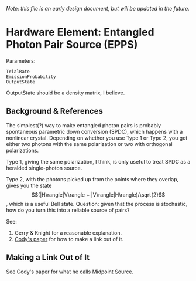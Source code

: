 
*Note: this file is an early design document, but will be updated in the future.*


# Hardware Element: Entangled Photon Pair Source (EPPS) #

Parameters:

    TrialRate
    EmissionProbability
    OutputState

OutputState should be a density matrix, I believe.

## Background & References ##

The simplest(?) way to make entangled photon pairs is probably
spontaneous parametric down conversion (SPDC), which happens with a
nonlinear crystal.  Depending on whether you use Type 1 or Type 2, you
get either two photons with the same polarization or two with
orthogonal polarizations.

Type 1, giving the same polarization, I think, is only useful to treat
SPDC as a heralded single-photon source.

Type 2, with the photons picked up from the points where they overlap,
gives you the state $$(|H\rangle|V\rangle +
|V\rangle|H\rangle)/\sqrt{2}$$, which is a useful Bell state.
Question: given that the process is stochastic, how do you turn this
into a reliable source of pairs?

See:

1. Gerry & Knight for a reasonable explanation.
1. [Cody's
paper](http://iopscience.iop.org/article/10.1088/1367-2630/18/8/083015/meta)
for how to make a link out of it.

## Making a Link Out of It ##

See Cody's paper for what he calls Midpoint Source.

